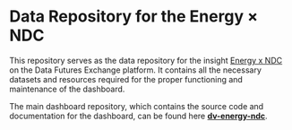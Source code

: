# Data Repository for the Energy × NDC
This repository serves as the data repository for the insight [Energy x NDC](https://data.undp.org/insights/energy-ndc) on the Data Futures Exchange platform. It contains all the necessary datasets and resources required for the proper functioning and maintenance of the dashboard.

The main dashboard repository, which contains the source code and documentation for the dashboard, can be found here [__dv-energy-ndc__](https://github.com/UNDP-Data/dv-energy-ndc).

